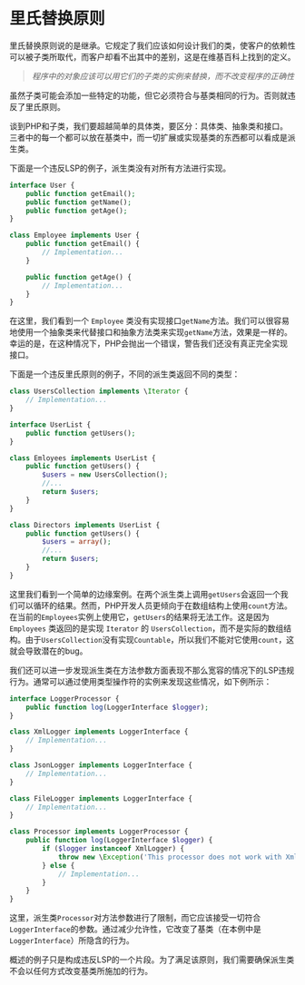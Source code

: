 # 里氏替换原则

里氏替换原则说的是继承。它规定了我们应该如何设计我们的类，使客户的依赖性可以被子类所取代，而客户却看不出其中的差别，这是在维基百科上找到的定义。

> _程序中的对象应该可以用它们的子类的实例来替换，而不改变程序的正确性_

虽然子类可能会添加一些特定的功能，但它必须符合与基类相同的行为。否则就违反了里氏原则。

谈到PHP和子类，我们要超越简单的具体类，要区分：具体类、抽象类和接口。三者中的每一个都可以放在基类中，而一切扩展或实现基类的东西都可以看成是派生类。

下面是一个违反LSP的例子，派生类没有对所有方法进行实现。

```php
interface User {
    public function getEmail();
    public function getName();
    public function getAge();
}

class Employee implements User {
    public function getEmail() {
        // Implementation...
    }

    public function getAge() {
        // Implementation...
    }
}
```

在这里，我们看到一个 `Employee` 类没有实现接口`getName`方法。我们可以很容易地使用一个抽象类来代替接口和抽象方法类来实现`getName`方法，效果是一样的。幸运的是，在这种情况下，PHP会抛出一个错误，警告我们还没有真正完全实现接口。

下面是一个违反里氏原则的例子，不同的派生类返回不同的类型：

```php
class UsersCollection implements \Iterator {
    // Implementation...
}

interface UserList {
    public function getUsers();
}

class Emloyees implements UserList {
    public function getUsers() {
        $users = new UsersCollection();
        //...
        return $users;
    }
}

class Directors implements UserList {
    public function getUsers() {
        $users = array();
        //...
        return $users;
    }
}
```

这里我们看到一个简单的边缘案例。在两个派生类上调用`getUsers`会返回一个我们可以循环的结果。然而，PHP开发人员更倾向于在数组结构上使用`count`方法。在当前的`Employees`实例上使用它，`getUsers`的结果将无法工作。这是因为 `Employees` 类返回的是实现 `Iterator` 的 `UsersCollection`，而不是实际的数组结构。由于`UsersCollection`没有实现`Countable`，所以我们不能对它使用`count`，这就会导致潜在的bug。

我们还可以进一步发现派生类在方法参数方面表现不那么宽容的情况下的LSP违规行为。通常可以通过使用类型操作符的实例来发现这些情况，如下例所示：

```php
interface LoggerProcessor {
    public function log(LoggerInterface $logger);
}

class XmlLogger implements LoggerInterface {
    // Implementation...
}

class JsonLogger implements LoggerInterface {
    // Implementation...
}

class FileLogger implements LoggerInterface {
    // Implementation...
}

class Processor implements LoggerProcessor {
    public function log(LoggerInterface $logger) {
        if ($logger instanceof XmlLogger) {
            throw new \Exception('This processor does not work with XmlLogger');
        } else {
            // Implementation...
        }
    }
}
```

这里，派生类`Processor`对方法参数进行了限制，而它应该接受一切符合`LoggerInterface`的参数。通过减少允许性，它改变了基类（在本例中是`LoggerInterface`）所隐含的行为。

概述的例子只是构成违反LSP的一个片段。为了满足该原则，我们需要确保派生类不会以任何方式改变基类所施加的行为。

